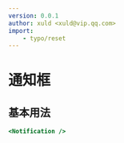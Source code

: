 ```yaml
---
version: 0.0.1
author: xuld <xuld@vip.qq.com>
import:
    - typo/reset
---
```

# 通知框

## 基本用法

```htm
<Notification />
```

